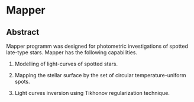 # Mapper

## Abstract
Mapper programm was designed for photometric investigations of spotted late-type stars. Mapper has the following capabilities.

1. Modelling of light-curves of spotted stars.

2. Mapping the stellar surface by the set of circular temperature-uniform spots.

3. Light curves inversion using Tikhonov regularization technique.